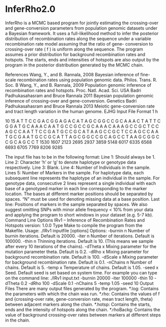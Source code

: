 # InferRho2.0

InferRho is a MCMC based program for jointly estimating the crossing-over and gene-conversion parameters from population genomic datasets under a Bayesian framework. It uses a full-likelihood method to infer the posterior distribution of recombination rates along the sequence under a variable recombination rate model assuming that the ratio of gene- conversion to crossing-over rate ( f ) is uniform along the sequence. The program assumes a prior distribution for background recombination rates and hotspots. The starts, ends and intensities of hotspots are also output by the program in the posterior distribution generated by the MCMC chain.

References
Wang, Y., and B. Rannala, 2008 Bayesian inference of fine-scale recombination rates using population genomic data. Philos. Trans. R. Soc. B
Wang, Y., and B. Rannala, 2009 Population genomic inference of recombination rates and hotspots. Proc. Natl. Acad. Sci. USA
Badri Padhukasahasram and Bruce Rannala 2011 Bayesian population genomic inference of crossing-over and gene-conversion. Genetics
Badri Padhukasahasram and Bruce Rannala 2013 Meiotic gene-conversion rate and tract  length variation in the human genome. EJHG
Input File Format
1
h

10
15
A T T C C G A C G G A G A C A
T A G C G G C C G C A A A C T
A T T C G G A T G C A A A C A
A T G C C G C C G C A A A C A
A A G C C G C T C C A G C C A
A T T C C G A T G C C G C A T
A A G C C G C T C C A G C C A
A T G C G A A T G C C G C A T
T A G C G G C C G C A G C C T
A A G C G G C C G C A G C C T
1530 1607 2123 2695 2937 3859 5148 6017 6335 6568 6693 6705 7769 8206 9285


The input file has to be in the following format:
Line 1: Should always be 1.
Line 2: Character ‘h’ or ‘g’ to denote haplotype or genotype data respectively.
Line 3: Blank.
Line 4: Number of Individuals in the sample.
Lines 5: Number of Markers in the sample.
For haplotype data, each subsequent line represents the haplotype of an individual in the sample.
For genotype data, consecutive 2 lines represent a single individual with each base of a genotyped marker in each line corresponding to the marker location.
The bases at different marker positions should be separated by spaces. “N” must be used for denoting missing data at a base position.
Last line: Positions of markers in the sample separated by spaces.
We also suggest omitting SNPs with minor allele frequency < 10% from your data and applying the program to short windows in your dataset (e.g. 5-7 kb).
Command Line Options
IRv1 – Inference of Recombination Rates and Hotspots version: 1.0.0
Type Make to compile the program from the Makefile.
Usage: ./IRv1   inputfile    [options]
Options:
-burnin n Number of burnin iterations. Default is 20000.
-iter n Number of iterations. Default is 100000.
-thin n Thinning iterations. Default is 10. (This means we sample after every 10 iterations of the chains).
-dTheta x Mixing parameter for the mutation parameter theta. Default is 0.2.
-dRho x Mixing parameter for background recombination rate. Default is 100.
-dScale x Mixing parameter for background recombination rate. Default is 0.1.
-nChains n Number of chains. Default is 5.
-temp x Temperature of chains. Default is 1.05.
-seed x Seed. Default seed is set based on system time.
For example you can type on the command line:
./IRv1 input.txt -burnin 20000 -iter 100000 -thin 10 -dTheta 0.2 -dRho 100 -dScale 0.1 -nChains 5 -temp 1.05 -seed 10
Output Files
There are many output files generated by the program.
*.log: Contains the parameters with which the chain was run.
*.rho: Contains the values of f and {crossing-over rate, gene-conversion rate, mean tract length, theta} between adjacent markers along the chain.
*.hotsp: Contains the starts, ends and the intensity of hotspots along the chain.
*.rhoBackg: Contains the value of background crossing-over rates between markers at different steps in the chain.


